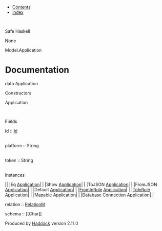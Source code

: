 -   [Contents](index.html)
-   [Index](doc-index.html)

 

Safe Haskell

None

Model.Application

Documentation
=============

data Application

Constructors

Application

 

Fields

id :: [Id](Model-General.html#t:Id)  
 

platform :: String  
 

token :: String  
 

Instances

||
|Eq [Application](Model-Application.html#t:Application)| |
|Show [Application](Model-Application.html#t:Application)| |
|ToJSON [Application](Model-Application.html#t:Application)| |
|FromJSON [Application](Model-Application.html#t:Application)| |
|Default [Application](Model-Application.html#t:Application)| |
|[FromInRule](Data-InRules.html#t:FromInRule) [Application](Model-Application.html#t:Application)| |
|[ToInRule](Data-InRules.html#t:ToInRule) [Application](Model-Application.html#t:Application)| |
|[Mapable](Model-General.html#t:Mapable) [Application](Model-Application.html#t:Application)| |
|[Database](Model-General.html#t:Database) [Connection](Data-SqlTransaction.html#t:Connection) [Application](Model-Application.html#t:Application)| |

relation :: [RelationM](Data-Relation.html#t:RelationM)

schema :: [[Char]]

Produced by [Haddock](http://www.haskell.org/haddock/) version 2.11.0
